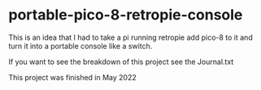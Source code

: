 # portable-pico-8-retropie-console
This is an idea that I had to take a pi running retropie add pico-8 to it and turn it into a portable console like a switch.

If you want to see the breakdown of this project see the Journal.txt

This project was finished in May 2022
